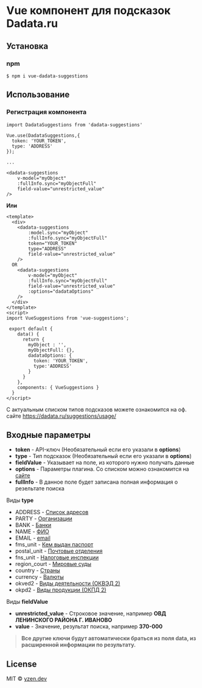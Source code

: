 # **Vue компонент для подсказок Dadata.ru**

## **Установка**
### **npm**
```
$ npm i vue-dadata-suggestions
```

## **Использование**

### **Регистрация компонента**
```
import DadataSuggestions from 'dadata-suggestions'

Vue.use(DadataSuggestions,{
  token: 'YOUR_TOKEN',
  type: 'ADDRESS'
});

...

<dadata-suggestions
    v-model="myObject"
    :fullInfo.sync="myObjectFull"
    field-value="unrestricted_value"
/>
```
**Или**
```
<template>
  <div>
    <dadata-suggestions
        :model.sync="myObject"
        :fullInfo.sync="myObjectFull"
        token="YOUR_TOKEN"
        type="ADDRESS"
        field-value="unrestricted_value"
    />
  OR
    <dadata-suggestions
        v-model="myObject"
        :fullInfo.sync="myObjectFull"
        field-value="unrestricted_value"
        :options="dadataOptions"
    />
  </div>
</template>
<script>
import VueSuggestions from 'vue-suggestions';

 export default {
    data() {
      return {
        myObject : '',
        myObjectFull: {},
        dadataOptions: {
          token: 'YOUR_TOKEN', 
          type:'ADDRESS'
        }
      }
    },
    components: { VueSuggestions }
  }
</script>
```


С актуальным списком типов подсказов можете ознакомится на оф. сайте https://dadata.ru/suggestions/usage/

## Входные параметры 
* **token** - API-ключ (Необязательный если его указали в **options**)
* **type** - Тип подсказок (Необязательный если его указали в **options**)
* **fieldValue** - Указывает на поле, из которого нужно получать данные 
* **options** - Параметры плагина. Со списком можно ознакомится на [сайте](https://confluence.hflabs.ru/pages/viewpage.action?pageId=207454318)
* **fullInfo** - В данное поле будет записана полная информация о резельтате поиска

Виды **type**
* ADDRESS - [Список адресов](https://dadata.ru/suggestions/usage/address/)
* PARTY - [Организации](https://dadata.ru/suggestions/usage/bank/)
* BANK - [Банки](https://dadata.ru/suggestions/usage/bank/)
* NAME - [ФИО](https://dadata.ru/suggestions/usage/name/)
* EMAIL - [email](https://dadata.ru/suggestions/usage/email/)
* fms_unit - [Кем выдан паспорт](https://dadata.ru/suggestions/outward/fms_unit/)
* postal_unit - [Почтовые отделения](https://dadata.ru/suggestions/outward/postal_unit/)
* fns_unit - [Налоговые инспекции](https://dadata.ru/suggestions/outward/fns_unit/)
* region_court - [Мировые суды](https://dadata.ru/suggestions/outward/region_court/)
* country - [Страны](https://dadata.ru/suggestions/outward/country/)
* currency - [Валюты](https://dadata.ru/suggestions/outward/currency/)
* okved2 - [Виды деятельности (ОКВЭД 2)](https://dadata.ru/suggestions/outward/okved2/)
* okpd2 - [Виды продукции (ОКПД 2)](https://dadata.ru/suggestions/outward/okpd2/)


Виды **fieldValue**
* **unrestricted_value** - Строковое значение, например **ОВД ЛЕНИНСКОГО РАЙОНА Г. ИВАНОВО**
* **value** - Значение, результат поиска, например **370-000**

>**Все другие ключи будут автоматически браться из поля data, из расширенной информации по результату.**


## License
MIT © [yzen.dev](https://github.com/yzen-dev)